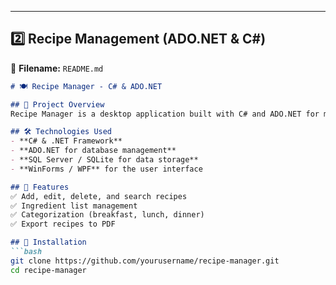 
---

## **2️⃣ Recipe Management (ADO.NET & C#)**
📌 **Filename:** `README.md`  

```md
# 🍽️ Recipe Manager - C# & ADO.NET

## 📌 Project Overview
Recipe Manager is a desktop application built with C# and ADO.NET for managing cooking recipes. It allows users to add, edit, and search recipes while managing ingredient lists efficiently.

## 🛠️ Technologies Used
- **C# & .NET Framework**
- **ADO.NET for database management**
- **SQL Server / SQLite for data storage**
- **WinForms / WPF** for the user interface

## 🚀 Features
✅ Add, edit, delete, and search recipes  
✅ Ingredient list management  
✅ Categorization (breakfast, lunch, dinner)  
✅ Export recipes to PDF  

## 🔧 Installation
```bash
git clone https://github.com/yourusername/recipe-manager.git
cd recipe-manager

